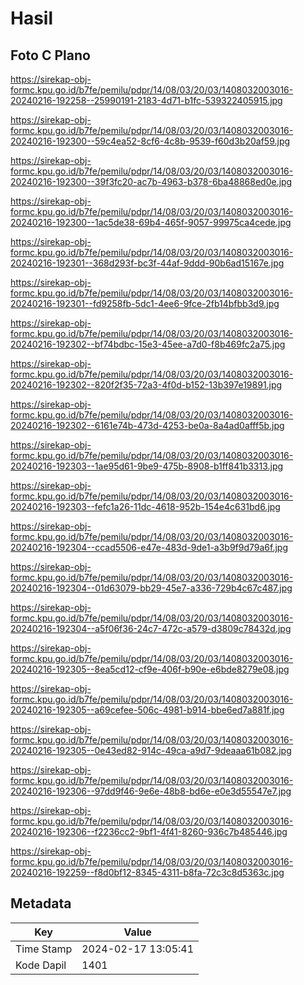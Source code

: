 # Hasil

## Foto C Plano

https://sirekap-obj-formc.kpu.go.id/b7fe/pemilu/pdpr/14/08/03/20/03/1408032003016-20240216-192258--25990191-2183-4d71-b1fc-539322405915.jpg

https://sirekap-obj-formc.kpu.go.id/b7fe/pemilu/pdpr/14/08/03/20/03/1408032003016-20240216-192300--59c4ea52-8cf6-4c8b-9539-f60d3b20af59.jpg

https://sirekap-obj-formc.kpu.go.id/b7fe/pemilu/pdpr/14/08/03/20/03/1408032003016-20240216-192300--39f3fc20-ac7b-4963-b378-6ba48868ed0e.jpg

https://sirekap-obj-formc.kpu.go.id/b7fe/pemilu/pdpr/14/08/03/20/03/1408032003016-20240216-192300--1ac5de38-69b4-465f-9057-99975ca4cede.jpg

https://sirekap-obj-formc.kpu.go.id/b7fe/pemilu/pdpr/14/08/03/20/03/1408032003016-20240216-192301--368d293f-bc3f-44af-9ddd-90b6ad15167e.jpg

https://sirekap-obj-formc.kpu.go.id/b7fe/pemilu/pdpr/14/08/03/20/03/1408032003016-20240216-192301--fd9258fb-5dc1-4ee6-9fce-2fb14bfbb3d9.jpg

https://sirekap-obj-formc.kpu.go.id/b7fe/pemilu/pdpr/14/08/03/20/03/1408032003016-20240216-192302--bf74bdbc-15e3-45ee-a7d0-f8b469fc2a75.jpg

https://sirekap-obj-formc.kpu.go.id/b7fe/pemilu/pdpr/14/08/03/20/03/1408032003016-20240216-192302--820f2f35-72a3-4f0d-b152-13b397e19891.jpg

https://sirekap-obj-formc.kpu.go.id/b7fe/pemilu/pdpr/14/08/03/20/03/1408032003016-20240216-192302--6161e74b-473d-4253-be0a-8a4ad0afff5b.jpg

https://sirekap-obj-formc.kpu.go.id/b7fe/pemilu/pdpr/14/08/03/20/03/1408032003016-20240216-192303--1ae95d61-9be9-475b-8908-b1ff841b3313.jpg

https://sirekap-obj-formc.kpu.go.id/b7fe/pemilu/pdpr/14/08/03/20/03/1408032003016-20240216-192303--fefc1a26-11dc-4618-952b-154e4c631bd6.jpg

https://sirekap-obj-formc.kpu.go.id/b7fe/pemilu/pdpr/14/08/03/20/03/1408032003016-20240216-192304--ccad5506-e47e-483d-9de1-a3b9f9d79a6f.jpg

https://sirekap-obj-formc.kpu.go.id/b7fe/pemilu/pdpr/14/08/03/20/03/1408032003016-20240216-192304--01d63079-bb29-45e7-a336-729b4c67c487.jpg

https://sirekap-obj-formc.kpu.go.id/b7fe/pemilu/pdpr/14/08/03/20/03/1408032003016-20240216-192304--a5f06f36-24c7-472c-a579-d3809c78432d.jpg

https://sirekap-obj-formc.kpu.go.id/b7fe/pemilu/pdpr/14/08/03/20/03/1408032003016-20240216-192305--8ea5cd12-cf9e-406f-b90e-e6bde8279e08.jpg

https://sirekap-obj-formc.kpu.go.id/b7fe/pemilu/pdpr/14/08/03/20/03/1408032003016-20240216-192305--a69cefee-506c-4981-b914-bbe6ed7a881f.jpg

https://sirekap-obj-formc.kpu.go.id/b7fe/pemilu/pdpr/14/08/03/20/03/1408032003016-20240216-192305--0e43ed82-914c-49ca-a9d7-9deaaa61b082.jpg

https://sirekap-obj-formc.kpu.go.id/b7fe/pemilu/pdpr/14/08/03/20/03/1408032003016-20240216-192306--97dd9f46-9e6e-48b8-bd6e-e0e3d55547e7.jpg

https://sirekap-obj-formc.kpu.go.id/b7fe/pemilu/pdpr/14/08/03/20/03/1408032003016-20240216-192306--f2236cc2-9bf1-4f41-8260-936c7b485446.jpg

https://sirekap-obj-formc.kpu.go.id/b7fe/pemilu/pdpr/14/08/03/20/03/1408032003016-20240216-192259--f8d0bf12-8345-4311-b8fa-72c3c8d5363c.jpg


## Metadata

| Key        | Value               |
| ---------- | ------------------- |
| Time Stamp | 2024-02-17 13:05:41 |
| Kode Dapil | 1401                |



